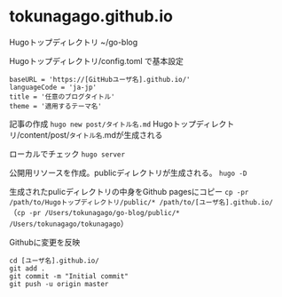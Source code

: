 # tokunagago.github.io


Hugoトップディレクトリ
~/go-blog

Hugoトップディレクトリ/config.toml で基本設定
```
baseURL = 'https://[GitHubユーザ名].github.io/'
languageCode = 'ja-jp'
title = '任意のブログタイトル'
theme = '適用するテーマ名'
```

記事の作成
`hugo new post/タイトル名.md`
Hugoトップディレクトリ/content/post/`タイトル名`.mdが生成される

ローカルでチェック
`hugo server`

公開用リソースを作成。publicディレクトリが生成される。
`hugo -D`

生成されたpulicディレクトリの中身をGithub pagesにコピー
`cp -pr /path/to/Hugoトップディレクトリ/public/* /path/to/[ユーザ名].github.io/`
（`cp -pr /Users/tokunagago/go-blog/public/* /Users/tokunagago/tokunagago`）

Githubに変更を反映
```
cd [ユーザ名].github.io/
git add .
git commit -m "Initial commit"
git push -u origin master
```
